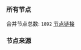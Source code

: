 ### 所有节点
合并节点总数: `1892`
[节点链接](https://raw.githubusercontent.com/rzhy1/11/master/sub/sub_merge_base64.txt)

### 节点来源
